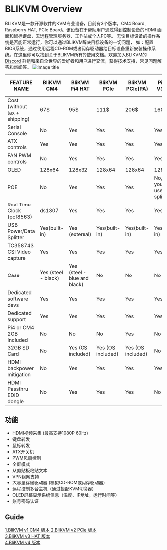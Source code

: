# BLIKVM Overview
BLIKVM是一款开源软件的KVM专业设备，目前有3个版本，CM4 Board, Raspberry HAT, PCIe Board。该设备在于帮助用户通过得到控制设备的HDMI
画面和鼠标键盘，去远程管理服务器、工作站或个人PC等。 无论目标设备的操作系统是否能正常运行，你可以通过BLIKVM解决目标设备的一切问题，
如：配置BIOS系统，通过使用远程CD-ROM或者闪存驱动器给目标设备重新安装操作系统。在这里你可以找到关于BLIKVM所有的使用文档。欢迎加入BLIKVM的
[Discord](https://discord.com/invite/9Y374gUF6C) 群组和来自全世界的爱好者和用户进行交流，获得技术支持，常见问题解答和新闻等。
![Image title](assets/images/version_all.png)

|FEATURE NAME|BliKVM CM4|BliKVM Pi4 HAT|BliKVM PCIe|BliKVM PCIe(PA)|PiKVM V3 HAT|PiKVM V3 HAT (PA)|TinyPilot Voyager 2|
|-|-|-|-|-|-|-|-|
|Cost (without tax + shipping)|67$|95$|111$|206$|160$|250$|400$|
|Serial Console|No|Yes|Yes|Yes|Yes|Yes|No|
|ATX controls|Yes|Yes|Yes|Yes|Yes|Yes|No|
|FAN PWM controls|No|Yes|Yes|Yes|Yes|Yes|No|
|OLED|128x64|128x32|128x64|128x64|128x32|128x32|No|
|POE|No|Yes|Yes|Yes|No, but you can use poe splitter|No, but you can use poe splitter|No (optional $59)|
|Real Time Clock (pcf8563)|ds1307|Yes|Yes|Yes|Yes|Yes|No|
|USB Power/Data Splitter|Yes(built-in)|Yes (external)|Yes(built-in)|Yes(built-in)|Yes(built-in)|Yes(built-in)|Yes(built-in)|
|TC358743 CSI Video capture|Yes|Yes|Yes|Yes|Yes|Yes| Yes|
|Case|Yes (steel - black)|Yes (steel - blue and black)|No|No|No|Yes (steel - black)|Yes (3d print black)|
|Dedicated software devs|Yes|Yes|Yes|Yes|Yes|Yes|Yes|
|Dedicated support|Yes|Yes|Yes|Yes|Yes|Yes|Yes|
|Pi4 or CM4 2GB Included|No|No|No|Yes|No|Yes|Yes|
|32GB SD Card|No|Yes (OS included)|Yes (OS included)|Yes (OS included)|No|Yes (OS included)|Yes (OS included)|
|HDMI backpower mitigation|No|Yes|Yes|Yes|Yes|Yes|No|
|HDMI Passthru EDID dongle|No|Yes|Yes|Yes|No|No|No|

## **功能**
* HDMI视频采集 (最高支持1080P 60Hz)  
* 键盘转发  
* 鼠标转发
* ATX开关机  
* PWM风扇控制 
* 全屏模式  
* 从剪贴板粘贴文本 
* VPN组网支持 
* 大容量存储驱动器 (模拟CD-ROM或闪存驱动器)  
* 远程控制多台主机（通过搭配KVM切换器）
* OLED屏幕显示系统信息（温度、IP地址，运行时间等）
* 账号密码认证

## **Guide**
[1.BliKVM v1 CM4 版本 ](./BLIKVM-CM4-guide.md) 
[2.BliKVM v2 PCIe 版本 ](./BLIKVM-PCIE-guide-zh.md)  
[3.BliKVM v3 HAT 版本 ](./BLIKVM-HAT-guide.md)  
[4.BliKVM v4 版本 ](./BliKVM-v4-guide.md)   
  

